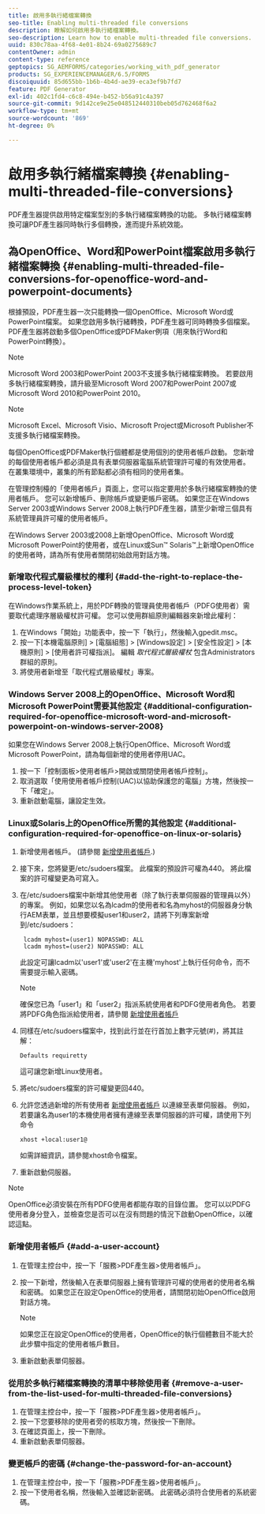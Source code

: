 ```yaml
---
title: 啟用多執行緒檔案轉換
seo-title: Enabling multi-threaded file conversions
description: 瞭解如何啟用多執行緒檔案轉換。
seo-description: Learn how to enable multi-threaded file conversions.
uuid: 830c78aa-4f68-4e01-8b24-69a0275689c7
contentOwner: admin
content-type: reference
geptopics: SG_AEMFORMS/categories/working_with_pdf_generator
products: SG_EXPERIENCEMANAGER/6.5/FORMS
discoiquuid: 85d655bb-1b6b-4b4d-ae39-eca3ef9b7fd7
feature: PDF Generator
exl-id: 402c1fd4-c6c8-494e-b452-b56a91c4a397
source-git-commit: 9d142ce9e25e048512440310beb05d762468f6a2
workflow-type: tm+mt
source-wordcount: '869'
ht-degree: 0%

---
```


# 啟用多執行緒檔案轉換 {#enabling-multi-threaded-file-conversions}

PDF產生器提供啟用特定檔案型別的多執行緒檔案轉換的功能。 多執行緒檔案轉換可讓PDF產生器同時執行多個轉換，進而提升系統效能。

## 為OpenOffice、Word和PowerPoint檔案啟用多執行緒檔案轉換 {#enabling-multi-threaded-file-conversions-for-openoffice-word-and-powerpoint-documents}

根據預設，PDF產生器一次只能轉換一個OpenOffice、Microsoft Word或PowerPoint檔案。 如果您啟用多執行緒轉換，PDF產生器可同時轉換多個檔案。 PDF產生器將啟動多個OpenOffice或PDFMaker例項（用來執行Word和PowerPoint轉換）。

>[!NOTE]
>
>Microsoft Word 2003和PowerPoint 2003不支援多執行緒檔案轉換。 若要啟用多執行緒檔案轉換，請升級至Microsoft Word 2007和PowerPoint 2007或Microsoft Word 2010和PowerPoint 2010。

>[!NOTE]
>
>Microsoft Excel、Microsoft Visio、Microsoft Project或Microsoft Publisher不支援多執行緒檔案轉換。

每個OpenOffice或PDFMaker執行個體都是使用個別的使用者帳戶啟動。 您新增的每個使用者帳戶都必須是具有表單伺服器電腦系統管理許可權的有效使用者。 在叢集環境中，叢集的所有節點都必須有相同的使用者集。

在管理控制檯的「使用者帳戶」頁面上，您可以指定要用於多執行緒檔案轉換的使用者帳戶。 您可以新增帳戶、刪除帳戶或變更帳戶密碼。 如果您正在Windows Server 2003或Windows Server 2008上執行PDF產生器，請至少新增三個具有系統管理員許可權的使用者帳戶。

在Windows Server 2003或2008上新增OpenOffice、Microsoft Word或Microsoft PowerPoint的使用者，或在Linux或Sun™ Solaris™上新增OpenOffice的使用者時，請為所有使用者關閉初始啟用對話方塊。

### 新增取代程式層級權杖的權利 {#add-the-right-to-replace-the-process-level-token}

在Windows作業系統上，用於PDF轉換的管理員使用者帳戶（PDFG使用者）需要取代處理序層級權杖許可權。 您可以使用群組原則編輯器來新增此權利：

1. 在Windows「開始」功能表中，按一下「執行」，然後輸入gpedit.msc。
1. 按一下[本機電腦原則] > [電腦組態] > [Windows設定] > [安全性設定] > [本機原則] > [使用者許可權指派]。 編輯 *取代程式層級權杖* 包含Administrators群組的原則。
1. 將使用者新增至「取代程式層級權杖」專案。

### Windows Server 2008上的OpenOffice、Microsoft Word和Microsoft PowerPoint需要其他設定 {#additional-configuration-required-for-openoffice-microsoft-word-and-microsoft-powerpoint-on-windows-server-2008}

如果您在Windows Server 2008上執行OpenOffice、Microsoft Word或Microsoft PowerPoint，請為每個新增的使用者停用UAC。

1. 按一下「控制面板>使用者帳戶>開啟或關閉使用者帳戶控制」。
1. 取消選取「使用使用者帳戶控制(UAC)以協助保護您的電腦」方塊，然後按一下「確定」。
1. 重新啟動電腦，讓設定生效。

### Linux或Solaris上的OpenOffice所需的其他設定 {#additional-configuration-required-for-openoffice-on-linux-or-solaris}

1. 新增使用者帳戶。 (請參閱 [新增使用者帳戶](enabling-multi-threaded-file-conversions.md#add-a-user-account).)
1. 接下來，您將變更/etc/sudoers檔案。 此檔案的預設許可權為440。 將此檔案的許可權變更為可寫入。
1. 在/etc/sudoers檔案中新增其他使用者（除了執行表單伺服器的管理員以外）的專案。 例如，如果您以名為lcadm的使用者和名為myhost的伺服器身分執行AEM表單，並且想要模擬user1和user2，請將下列專案新增到/etc/sudoers：

   ```shell
    lcadm myhost=(user1) NOPASSWD: ALL
    lcadm myhost=(user2) NOPASSWD: ALL
   ```

   此設定可讓lcadm以&#39;user1&#39;或&#39;user2&#39;在主機&#39;myhost&#39;上執行任何命令，而不需要提示輸入密碼。

   >[!NOTE]
   >
   >確保您已為「user1」和「user2」指派系統使用者和PDFG使用者角色。 若要將PDFG角色指派給使用者，請參閱 [新增使用者帳戶](enabling-multi-threaded-file-conversions.md#add-a-user-account)

1. 同樣在/etc/sudoers檔案中，找到此行並在行首加上數字元號(#)，將其註解：

   ```shell
   Defaults requiretty
   ```

   這可讓您新增Linux使用者。

1. 將etc/sudoers檔案的許可權變更回440。
1. 允許您透過新增的所有使用者 [新增使用者帳戶](enabling-multi-threaded-file-conversions.md#add-a-user-account) 以連線至表單伺服器。 例如，若要讓名為user1的本機使用者擁有連線至表單伺服器的許可權，請使用下列命令

   `xhost +local:user1@`

   如需詳細資訊，請參閱xhost命令檔案。

1. 重新啟動伺服器。

>[!NOTE]
>
>OpenOffice必須安裝在所有PDFG使用者都能存取的目錄位置。 您可以以PDFG使用者身分登入，並檢查您是否可以在沒有問題的情況下啟動OpenOffice，以確認這點。

### 新增使用者帳戶 {#add-a-user-account}

1. 在管理主控台中，按一下「服務>PDF產生器>使用者帳戶」。
1. 按一下新增，然後輸入在表單伺服器上擁有管理許可權的使用者的使用者名稱和密碼。 如果您正在設定OpenOffice的使用者，請關閉初始OpenOffice啟用對話方塊。

   >[!NOTE]
   >
   >如果您正在設定OpenOffice的使用者，OpenOffice的執行個體數目不能大於此步驟中指定的使用者帳戶數目。

1. 重新啟動表單伺服器。

### 從用於多執行緒檔案轉換的清單中移除使用者 {#remove-a-user-from-the-list-used-for-multi-threaded-file-conversions}

1. 在管理主控台中，按一下「服務>PDF產生器>使用者帳戶」。
1. 按一下您要移除的使用者旁的核取方塊，然後按一下刪除。
1. 在確認頁面上，按一下刪除。
1. 重新啟動表單伺服器。

### 變更帳戶的密碼 {#change-the-password-for-an-account}

1. 在管理主控台中，按一下「服務>PDF產生器>使用者帳戶」。
1. 按一下使用者名稱，然後輸入並確認新密碼。 此密碼必須符合使用者的系統密碼。
